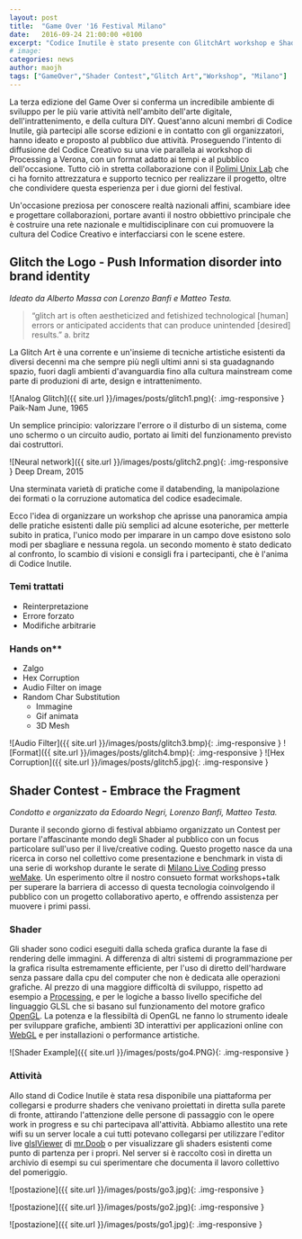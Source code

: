 ```yaml
---
layout: post
title:  "Game Over '16 Festival Milano"
date:   2016-09-24 21:00:00 +0100
excerpt: "Codice Inutile è stato presente con GlitchArt workshop e Shader contest aperto al Game Over Milano Festival del Videogioco Indie tenuto nel c.s.o.a Leoncavallo."
# image:
categories: news
author: maojh
tags: ["GameOver","Shader Contest","Glitch Art","Workshop", "Milano"]
---
```

La terza edizione del Game Over si conferma un incredibile ambiente di sviluppo per le più varie attività nell'ambito dell'arte digitale, dell'intrattenimento, e della cultura DIY.
Quest'anno alcuni membri di Codice Inutile, già partecipi alle scorse edizioni e in contatto con gli organizzatori, hanno ideato e proposto al pubblico due attività. Proseguendo l'intento di diffusione del Codice Creativo su una vie parallela ai workshop di Processing a Verona, con un format adatto ai tempi e al pubblico dell'occasione.
Tutto ciò in stretta collaborazione con il [Polimi Unix Lab](https://www.poul.org/) che ci ha fornito attrezzatura e supporto tecnico per realizzare il progetto, oltre che condividere questa esperienza per i due giorni del festival.

Un'occasione preziosa per conoscere realtà nazionali affini, scambiare idee e progettare collaborazioni, portare avanti il nostro obbiettivo principale che è costruire una rete nazionale e multidisciplinare con cui promuovere la cultura del Codice Creativo e interfacciarsi con le scene estere.

## Glitch the Logo - Push Information disorder into brand identity
*Ideato da Alberto Massa*
*con Lorenzo Banfi e Matteo Testa.*

>“glitch art is often aestheticized and fetishized technological
>[human] errors or anticipated accidents that can produce
>unintended [desired] results.” a. britz

La Glitch Art è una corrente e un'insieme di tecniche artistiche esistenti da diversi decenni ma che sempre più negli ultimi anni si sta guadagnando spazio, fuori dagli ambienti d'avanguardia fino alla cultura mainstream come parte di produzioni di arte, design e intrattenimento.

![Analog Glitch]({{ site.url }}/images/posts/glitch1.png){: .img-responsive }
Paik-Nam June, 1965

Un semplice principio: valorizzare l'errore o il disturbo di un sistema, come uno schermo o un circuito audio, portato ai limiti del funzionamento previsto dai costruttori.

![Neural network]({{ site.url }}/images/posts/glitch2.png){: .img-responsive }
Deep Dream, 2015

Una sterminata varietà di pratiche come il databending, la manipolazione dei formati o la corruzione automatica del codice esadecimale.

Ecco l'idea di organizzare un workshop che aprisse una panoramica ampia delle pratiche esistenti dalle più semplici ad alcune esoteriche, per metterle subito in pratica, l'unico modo per imparare in un campo dove esistono solo modi per sbagliare e nessuna regola.
un secondo momento è stato dedicato al confronto, lo scambio di visioni e consigli fra i partecipanti, che è l'anima di Codice Inutile.

### Temi trattati
* Reinterpretazione
* Errore forzato
* Modifiche arbitrarie

### Hands on**
* Zalgo
* Hex Corruption
* Audio Filter on image
* Random Char Substitution
  * Immagine
  * Gif animata
  * 3D Mesh

![Audio Filter]({{ site.url }}/images/posts/glitch3.bmp){: .img-responsive }
![Format]({{ site.url }}/images/posts/glitch4.bmp){: .img-responsive }
![Hex Corruption]({{ site.url }}/images/posts/glitch5.jpg){: .img-responsive }


## Shader Contest - Embrace the Fragment
*Condotto e organizzato da Edoardo Negri, Lorenzo Banfi, Matteo Testa.*

Durante il secondo giorno di festival abbiamo organizzato un Contest per portare l'affascinante mondo degli Shader al pubblico con un focus particolare sull'uso per il live/creative coding.
Questo progetto nasce da una ricerca in corso nel collettivo come presentazione e benchmark in vista di una serie di workshop durante le serate di [Milano Live Coding](https://www.facebook.com/groups/1541449069410868/) presso [weMake](https://www.facebook.com/wemake.cc/?fref=ts).
Un esperimento oltre il nostro consueto format workshops+talk per superare la barriera di accesso di questa tecnologia coinvolgendo il pubblico con un progetto collaborativo aperto, e offrendo assistenza per muovere i primi passi.

### Shader

Gli shader sono codici eseguiti dalla scheda grafica durante la fase di rendering delle immagini. A differenza di altri sistemi di programmazione per la grafica risulta estremamente efficiente, per l'uso di diretto dell'hardware senza passare dalla cpu del computer che non è dedicata alle operazioni grafiche.
Al prezzo di una maggiore difficoltà di sviluppo, rispetto ad esempio a [Processing](https://processing.org/), e per le logiche a basso livello specifiche del linguaggio GLSL che si basano sul funzionamento del motore grafico [OpenGL](https://www.opengl.org/).
La potenza e la flessibiltà di OpenGL ne fanno lo strumento ideale per sviluppare grafiche, ambienti 3D interattivi per applicazioni online con [WebGL](https://www.chromeexperiments.com/webgl) e per installazioni o performance artistiche.  

![Shader Example]({{ site.url }}/images/posts/go4.PNG){: .img-responsive }

### Attività

Allo stand di Codice Inutile è stata resa disponibile una piattaforma per collegarsi e produrre shaders che venivano proiettati in diretta sulla parete di fronte, attirando l'attenzione delle persone di passaggio con le opere work in progress e su chi partecipava all'attività.
Abbiamo allestito una rete wifi su un server locale a cui tutti potevano collegarsi per utilizzare l'editor live [glslViewer](http://mrdoob.com/projects/glsl_sandbox/) di [mr.Doob](https://github.com/mrdoob) o per visualizzare gli shaders esistenti come punto di partenza per i propri. Nel server si è raccolto così in diretta un archivio di esempi su cui sperimentare che documenta il lavoro collettivo del pomeriggio.


![postazione]({{ site.url }}/images/posts/go3.jpg){: .img-responsive }

![postazione]({{ site.url }}/images/posts/go2.jpg){: .img-responsive }

![postazione]({{ site.url }}/images/posts/go1.jpg){: .img-responsive }
